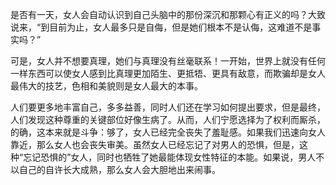 是否有一天，女人会自动认识到自己头脑中的那份深沉和那颗心有正义的吗？大致说来，“到目前为止，女人最多只是自侮，但是她们根本不是认侮，这难道不是事实吗？”

可是，女人并不想要真理，她们与真理没有丝毫联系！一开始，世界上就没有任何一样东西可以使女人感到比真理更加陌生、更抵牾、更具有敌意，而欺骗却是女人最伟大的技艺，色相和美貌则是女人最大的本事。

人们要更多地丰富自己，多多益善，同时人们还在学习如何提出要求，但是最终，人们发现这种尊重的关键部位好像生病了。从而，人们宁愿选择为了权利而厮杀，的确，这本来就是斗争：够了，女人已经完全丧失了羞耻感。如果我们迅速向女人靠近，那么女人也会丧失审美。虽然女人已经忘记了对男人的恐惧，但是，这种“忘记恐惧的”女人，同时也牺牲了她最能体现女性特征的本能。如果说，男人不以自己的自许长大成熟，那么女人会大胆地出来闹事。

